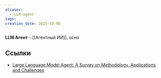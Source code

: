 ```yaml
---
aliases:
  - LLM-agent
tags:
creation_date: 2025-10-06
---
```

**LLM Агент** – [[Агентный ИИ]], осно

## Ссылки

- [Large Language Model Agent: A Survey on Methodology, Applications and Challenges](https://arxiv.org/pdf/2503.21460)

